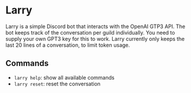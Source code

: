 # Larry

Larry is a simple Discord bot that interacts with the OpenAI GTP3 API. The bot keeps track of the conversation per guild
individually. You need to supply your own GPT3 key for this to work. Larry currently only keeps the last 20 lines of a
conversation, to limit token usage.

## Commands

- `larry help`: show all available commands
- `larry reset`: reset the conversation
